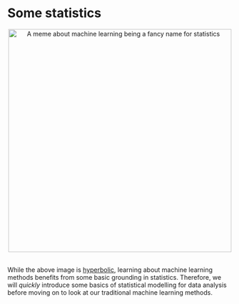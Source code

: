 # Some statistics

<center>
  <img src="https://miro.medium.com/max/500/1*x7P7gqjo8k2_bj2rTQWAfg.jpeg" alt="A meme about machine learning being a fancy name for statistics" class="bg-primary" width="500px">
</center><br>

While the above image is [hyperbolic](https://towardsdatascience.com/no-machine-learning-is-not-just-glorified-statistics-26d3952234e3), learning about machine learning methods benefits from some basic grounding in statistics.
Therefore, we will *quickly* introduce some basics of statistical modelling for data analysis before moving on to look at our traditional machine learning methods.
